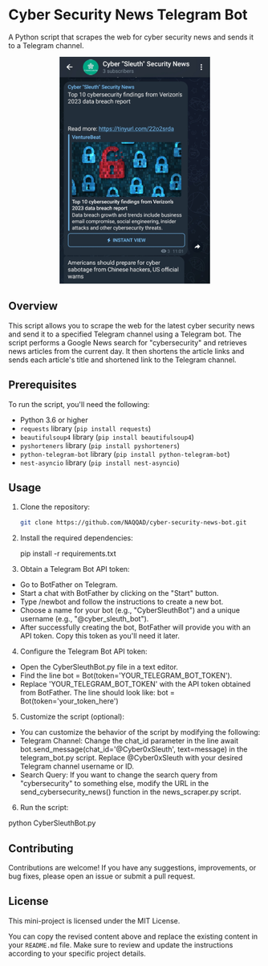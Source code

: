 # Cyber Security News Telegram Bot

A Python script that scrapes the web for cyber security news and sends it to a Telegram channel.

<p align="center">
  <img src="telegram_channel.jpg" alt="A cyber security news channel in Telegram." width="300">
</p>

## Overview

This script allows you to scrape the web for the latest cyber security news and send it to a specified Telegram channel using a Telegram bot. The script performs a Google News search for "cybersecurity" and retrieves news articles from the current day. It then shortens the article links and sends each article's title and shortened link to the Telegram channel.

## Prerequisites

To run the script, you'll need the following:

- Python 3.6 or higher
- `requests` library (`pip install requests`)
- `beautifulsoup4` library (`pip install beautifulsoup4`)
- `pyshorteners` library (`pip install pyshorteners`)
- `python-telegram-bot` library (`pip install python-telegram-bot`)
- `nest-asyncio` library (`pip install nest-asyncio`)

## Usage

1. Clone the repository:

   ```bash
   git clone https://github.com/NAQQAD/cyber-security-news-bot.git

2. Install the required dependencies:

   pip install -r requirements.txt

3. Obtain a Telegram Bot API token:

  - Go to BotFather on Telegram.
  - Start a chat with BotFather by clicking on the "Start" button.
  - Type /newbot and follow the instructions to create a new bot.
  - Choose a name for your bot (e.g., "CyberSleuthBot") and a unique username (e.g., "@cyber_sleuth_bot").
  - After successfully creating the bot, BotFather will provide you with an API token. Copy this token as you'll need it later.

4. Configure the Telegram Bot API token:

  - Open the CyberSleuthBot.py file in a text editor.
  - Find the line bot = Bot(token='YOUR_TELEGRAM_BOT_TOKEN').
  - Replace 'YOUR_TELEGRAM_BOT_TOKEN' with the API token obtained from BotFather. The line should look like: bot = Bot(token='your_token_here')

5. Customize the script (optional):

  - You can customize the behavior of the script by modifying the following:
  - Telegram Channel: Change the chat_id parameter in the line await bot.send_message(chat_id='@Cyber0xSleuth', text=message) in the telegram_bot.py script. Replace @Cyber0xSleuth with your desired Telegram channel username or ID.
  - Search Query: If you want to change the search query from "cybersecurity" to something else, modify the URL in the send_cybersecurity_news() function in the news_scraper.py script.

6. Run the script:

python CyberSleuthBot.py

## Contributing

Contributions are welcome! If you have any suggestions, improvements, or bug fixes, please open an issue or submit a pull request.

## License

This mini-project is licensed under the MIT License. 

You can copy the revised content above and replace the existing content in your `README.md` file. Make sure to review and update the instructions according to your specific project details.
